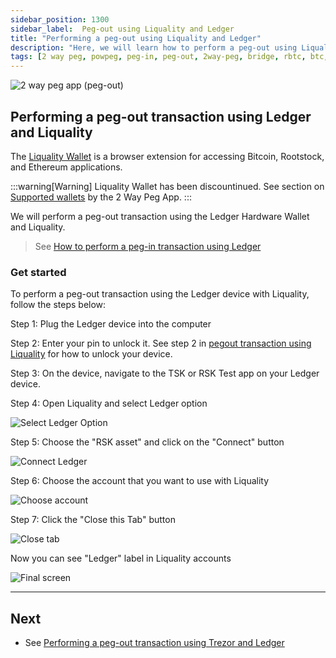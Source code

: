 ```yaml
---
sidebar_position: 1300
sidebar_label:  Peg-out using Liquality and Ledger
title: "Performing a peg-out using Liquality and Ledger"
description: "Here, we will learn how to perform a peg-out using Liquality and Ledger."
tags: [2 way peg, powpeg, peg-in, peg-out, 2way-peg, bridge, rbtc, btc, testnet, mainnet, trezor, liquality, leger, guide, setup, integrate, use]
---
```



![2 way peg app (peg-out)](/img/resources/two-way-peg-app/pegout.gif)

## Performing a peg-out transaction using Ledger and Liquality

The [Liquality Wallet](/solutions/liquality/) is a browser extension for accessing Bitcoin, Rootstock, and Ethereum applications. 

:::warning[Warning]
Liquality Wallet has been discountinued. See section on [Supported wallets](/resources/guides/two-way-peg-app/advanced-operations/supported-wallets) by the 2 Way Peg App.
:::

We will perform a peg-out transaction using the Ledger Hardware Wallet and Liquality.

> See [How to perform a peg-in transaction using Ledger](/resources/guides/two-way-peg-app/pegin/ledger/)

### Get started

To perform a peg-out transaction using the Ledger device with Liquality, follow the steps below:

Step 1:  Plug the Ledger device into the computer

Step 2: Enter your pin to unlock it. See step 2 in [pegout transaction using Liquality](#performing-a-peg-out-transaction-using-liquality) for how to unlock your device.

Step 3: On the device, navigate to the TSK or RSK Test app on your Ledger device.

Step 4: Open Liquality and select Ledger option

![Select Ledger Option](/img/resources/two-way-peg-app/liquality/ledger-steps/1-ledger-steps.png)


Step 5: Choose the "RSK asset" and click on the "Connect" button

![Connect Ledger](/img/resources/two-way-peg-app/liquality/ledger-steps/2-ledger-steps.png)


Step 6: Choose the account that you want to use with Liquality

![Choose account](/img/resources/two-way-peg-app/liquality/ledger-steps/3-ledger-steps.png)


Step 7: Click the "Close this Tab" button

![Close tab](/img/resources/two-way-peg-app/liquality/ledger-steps/4-ledger-steps.png)

Now you can see "Ledger" label in Liquality accounts

![Final screen](/img/resources/two-way-peg-app/liquality/ledger-steps/5-ledger-steps.png)

----

## Next
* See [Performing a peg-out transaction using Trezor and Ledger](/resources/guides/two-way-peg-app/pegout/trezor/)